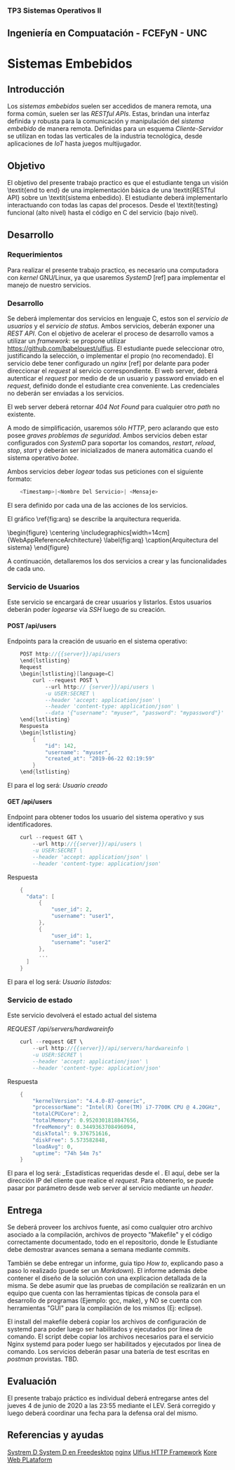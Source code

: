 ### TP3 Sistemas Operativos II
## Ingeniería en Compuatación - FCEFyN - UNC
# Sistemas Embebidos

## Introducción
Los _sistemas embebidos_ suelen ser accedidos de manera remota, una forma común, suelen ser las _RESTful APIs_. Estas, brindan una interfaz definida y robusta para la comunicación y manipulación del _sistema embebido_ de manera remota. Definidas para un esquema _Cliente-Servidor_ se utilizan en todas las verticales de la industria tecnológica, desde aplicaciones de _IoT_ hasta juegos multijugador.

## Objetivo
El objetivo del presente trabajo practico es que el estudiante tenga un visión \textit{end to end} de una implementación básica de una \textit{RESTful API} sobre un \textit{sistema enbedido}.
El estudiante deberá implementarlo interactuando con todas las capas del procesos. Desde el \textit{testing} funcional (alto nivel) hasta el código en C del servicio (bajo nivel).

## Desarrollo
### Requerimientos
Para realizar el presente trabajo practico, es necesario una computadora con _kernel_ GNU/Linux, ya que usaremos _SystemD_ [ref] para implementar el manejo de nuestro servicios.

### Desarrollo
Se deberá implementar dos servicios en lenguaje C, estos son el _servicio de usuarios_ y el _servicio de status_. Ambos servicios, deberán exponer una _REST API_. Con el objetivo de acelerar el proceso de desarrollo vamos a utilizar un _framework_: se propone utilizar https://github.com/babelouest/ulfius. El estudiante puede seleccionar otro, justificando la selección, o implementar el propio (no recomendado).
El servicio debe tener configurado un _nginx_ [ref] por delante para poder direccionar el _request_ al servicio correspondiente.
El web server, deberá autenticar el _request_ por medio de de un usuario y password enviado en el _request_, definido donde el estudiante crea conveniente. Las credenciales no deberán ser enviadas a los servicios. 

El web server deberá  retornar _404 Not Found_ para cualquier otro _path_ no existente.

A modo de simplificación, usaremos sólo _HTTP_, pero aclarando que esto posee *graves problemas de seguridad*.
Ambos servicios deben estar configurados con _SystemD_ para soportar los comandos, _restart_, _reload_, _stop_, _start_ y deberán ser inicializados de manera automática cuando el sistema operativo _botee_.

Ambos servicios deber _logear_ todas sus peticiones con el siguiente formato:

```sh
    <Timestamp>|<Nombre Del Servicio>| <Mensaje>
```

El _<Mensaje>_ sera definido por cada una de las acciones de los servicios.

El gráfico \ref{fig:arq} se describe la arquitectura requerida.

\begin{figure}
    \centering
    \includegraphics[width=14cm]{WebAppReferenceArchitecture}
    \label{fig:arq}
    \caption{Arquitectura del sistema}
\end{figure}


A continuación, detallaremos los dos servicios a crear y las funcionalidades de cada uno.

### Servicio de Usuarios
Este servicio se encargará de crear usuarios y listarlos. Estos usuarios deberán poder _logearse_ vía _SSH_ luego de su creación.

#### POST /api/users
Endpoints para la creación de usuario en el sistema operativo:

```C
    POST http://{{server}}/api/users
    \end{lstlisting}
    Request
    \begin{lstlisting}[language=C]
        curl --request POST \
            --url http:// {server}}/api/users \
            -u USER:SECRET \
            --header 'accept: application/json' \
            --header 'content-type: application/json' \
            --data '{"username": "myuser", "password": "mypassword"}'
    \end{lstlisting}
    Respuesta
    \begin{lstlisting}
        {
            "id": 142,
            "username": "myuser",
            "created_at": "2019-06-22 02:19:59"
        }
    \end{lstlisting}
```
El _<Mensaje>_ para el log será: _Usuario <Id> creado_
  
#### GET /api/users
Endpoint para obtener todos los usuario del sistema operativo y sus identificadores.
```C
    curl --request GET \
        --url http://{{server}}/api/users \
        -u USER:SECRET \
        --header 'accept: application/json' \
        --header 'content-type: application/json'
```
Respuesta
```C
    {
      "data": [
          {
              "user_id": 2,
              "username": "user1",  
          },
          {
              "user_id": 1,
              "username": "user2"
          },
          ...
      ]
    }
```
El  _<Mensaje>_ para el log será:  _Usuario listados: <cantidad de usuario del SO>_
### Servicio de estado
Este servicio devolverá el estado actual del sistema

*REQUEST /api/servers/hardwareinfo*

```C
    curl --request GET \
        --url http://{{server}}/api/servers/hardwareinfo \
        -u USER:SECRET \
        --header 'accept: application/json' \
        --header 'content-type: application/json'
```

Respuesta
```C
    {
        "kernelVersion": "4.4.0-87-generic",
        "processorName": "Intel(R) Core(TM) i7-7700K CPU @ 4.20GHz",
        "totalCPUCore": 2,
        "totalMemory": 0.9520301818847656,
        "freeMemory": 0.3449363708496094,
        "diskTotal": 9.376751616,
        "diskFree": 5.573582848,
        "loadAvg": 0,
        "uptime": "74h 54m 7s"
    }
```
El _<Mensaje>_ para el log será: _Estadísticas requeridas desde el _<host>_.
El _<host>_ aquí, debe ser la dirección IP del cliente que realice el _request_.
Para obtenerlo, se puede pasar por parámetro desde web server al servicio mediante un _header_.
  
 
## Entrega
Se deberá proveer los archivos fuente, así como cualquier otro archivo asociado a la compilación, archivos de proyecto "Makefile" y el código correctamente documentado, todo en el repositorio, donde le Estudiante debe demostrar avances semana a semana mediante _commits_.

También se debe entregar un informe, guia tipo _How to_, explicando paso a paso lo realizado (puede ser un _Markdown_). El informe además debe contener el diseño de la solución con una explicacion detallada de la misma. Se debe asumir que las pruebas de compilación se realizarán en un equipo que cuenta con las herramientas típicas de consola para el desarrollo de programas (Ejemplo: gcc, make), y NO se cuenta con herramientas "GUI" para la compilación de los mismos (Ej: eclipse).

El install del makefile deberá copiar los archivos de configuración de systemd para poder luego ser habilitados y ejecutados por linea de comando.
El script debe copiar los archivos necesarios para el servicio Nginx systemd para poder luego ser habilitados y ejecutados por linea de comando.
Los servicios deberán pasar una batería de test escritas en _postman_ provistas. TBD.


## Evaluación
El presente trabajo práctico es individual deberá entregarse antes del jueves 4 de junio de 2020 a las 23:55 mediante el LEV.  Será corregido y luego deberá coordinar una fecha para la defensa oral del mismo.

## Referencias y ayudas
[Systrem D ](https://systemd.io/)
[System D en Freedesktop](https://www.freedesktop.org/wiki/Software/systemd/)
[nginx](https://docs.nginx.com/)
[Ulfius HTTP Framework](https://github.com/babelouest/ulfius)
[Kore Web PLataform](https://kore.io/)
